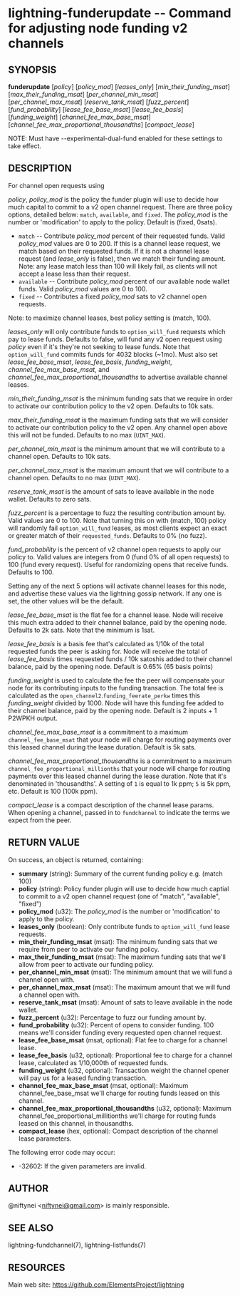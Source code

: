 lightning-funderupdate -- Command for adjusting node funding v2 channels
========================================================================

SYNOPSIS
--------

**funderupdate** [*policy*] [*policy\_mod*] [*leases\_only*] [*min\_their\_funding\_msat*] [*max\_their\_funding\_msat*] [*per\_channel\_min\_msat*] [*per\_channel\_max\_msat*] [*reserve\_tank\_msat*] [*fuzz\_percent*] [*fund\_probability*] [*lease\_fee\_base\_msat*] [*lease\_fee\_basis*] [*funding\_weight*] [*channel\_fee\_max\_base\_msat*] [*channel\_fee\_max\_proportional\_thousandths*] [*compact\_lease*]

NOTE: Must have --experimental-dual-fund enabled for these settings to take effect.

DESCRIPTION
-----------

For channel open requests using


*policy*, *policy\_mod* is the policy the funder plugin will use to decide
how much capital to commit to a v2 open channel request. There are three
policy options, detailed below: `match`, `available`, and `fixed`.
The *policy\_mod* is the number or 'modification' to apply to the policy.
Default is (fixed, 0sats).

* `match` -- Contribute *policy\_mod* percent of their requested funds.
   Valid *policy\_mod* values are 0 to 200. If this is a channel lease
   request, we match based on their requested funds. If it is not a
   channel lease request (and *lease\_only* is false), then we match
   their funding amount. Note: any lease match less than 100 will
   likely fail, as clients will not accept a lease less than their request.
* `available` -- Contribute *policy\_mod* percent of our available
   node wallet funds. Valid *policy\_mod* values are 0 to 100.
* `fixed` -- Contributes a fixed  *policy\_mod* sats to v2 channel open requests.

Note: to maximize channel leases, best policy setting is (match, 100).

*leases\_only* will only contribute funds to `option_will_fund` requests
which pay to lease funds. Defaults to false, will fund any v2 open request
using *policy* even if it's they're not seeking to lease funds. Note that
`option_will_fund` commits funds for 4032 blocks (~1mo). Must also set
*lease\_fee\_base\_msat*, *lease\_fee\_basis*, *funding\_weight*,
*channel\_fee\_max\_base\_msat*, and *channel\_fee\_max\_proportional\_thousandths*
to advertise available channel leases.

*min\_their\_funding\_msat* is the minimum funding sats that we require in order
to activate our contribution policy to the v2 open.  Defaults to 10k sats.

*max\_their\_funding\_msat* is the maximum funding sats that we will consider
to activate our contribution policy to the v2 open. Any channel open above this
will not be funded.  Defaults to no max (`UINT_MAX`).

*per\_channel\_min\_msat* is the minimum amount that we will contribute to a
channel open. Defaults to 10k sats.

*per\_channel\_max\_msat* is the maximum amount that we will contribute to a
channel open. Defaults to no max (`UINT_MAX`).

*reserve\_tank\_msat* is the amount of sats to leave available in the node wallet.
Defaults to zero sats.

*fuzz\_percent* is a percentage to fuzz the resulting contribution amount by.
Valid values are 0 to 100. Note that turning this on with (match, 100) policy
will randomly fail `option_will_fund` leases, as most clients
expect an exact or greater match of their `requested_funds`.
Defaults to 0% (no fuzz).

*fund\_probability* is the percent of v2 channel open requests to apply our
policy to. Valid values are integers from 0 (fund 0% of all open requests)
to 100 (fund every request). Useful for randomizing opens that receive funds.
Defaults to 100.

Setting any of the next 5 options will activate channel leases for this node,
and advertise these values via the lightning gossip network. If any one is set,
the other values will be the default.

*lease\_fee\_base\_msat* is the flat fee for a channel lease. Node will
receive this much extra added to their channel balance, paid by the opening
node. Defaults to 2k sats. Note that the minimum is 1sat.

*lease\_fee\_basis* is a basis fee that's calculated as 1/10k of the total
requested funds the peer is asking for. Node will receive the total of
*lease\_fee\_basis* times requested funds / 10k satoshis added to their channel
balance, paid by the opening node.  Default is 0.65% (65 basis points)

*funding\_weight* is used to calculate the fee the peer will compensate your
node for its contributing inputs to the funding transaction. The total fee
is calculated as the `open_channel2`.`funding_feerate_perkw` times this
*funding\_weight* divided by 1000. Node will have this funding fee added
to their channel balance, paid by the opening node.  Default is
2 inputs + 1 P2WPKH output.

*channel\_fee\_max\_base\_msat* is a commitment to a maximum
`channel_fee_base_msat` that your node will charge for routing payments
over this leased channel during the lease duration.  Default is 5k sats.

*channel\_fee\_max\_proportional\_thousandths* is a commitment to a maximum
`channel_fee_proportional_millionths` that your node will charge for
routing payments over this leased channel during the lease duration.
Note that it's denominated in 'thousandths'. A setting of `1` is equal
to 1k ppm; `5` is 5k ppm, etc.  Default is 100 (100k ppm).

*compact\_lease* is a compact description of the channel lease params. When
opening a channel, passed in to `fundchannel` to indicate the terms we
expect from the peer.

RETURN VALUE
------------

[comment]: # (GENERATE-FROM-SCHEMA-START)
On success, an object is returned, containing:

- **summary** (string): Summary of the current funding policy e.g. (match 100)
- **policy** (string): Policy funder plugin will use to decide how much captial to commit to a v2 open channel request (one of "match", "available", "fixed")
- **policy\_mod** (u32): The *policy\_mod* is the number or 'modification' to apply to the policy.
- **leases\_only** (boolean): Only contribute funds to `option_will_fund` lease requests.
- **min\_their\_funding\_msat** (msat): The minimum funding sats that we require from peer to activate our funding policy.
- **max\_their\_funding\_msat** (msat): The maximum funding sats that we'll allow from peer to activate our funding policy.
- **per\_channel\_min\_msat** (msat): The minimum amount that we will fund a channel open with.
- **per\_channel\_max\_msat** (msat): The maximum amount that we will fund a channel open with.
- **reserve\_tank\_msat** (msat): Amount of sats to leave available in the node wallet.
- **fuzz\_percent** (u32): Percentage to fuzz our funding amount by.
- **fund\_probability** (u32): Percent of opens to consider funding. 100 means we'll consider funding every requested open channel request.
- **lease\_fee\_base\_msat** (msat, optional): Flat fee to charge for a channel lease.
- **lease\_fee\_basis** (u32, optional): Proportional fee to charge for a channel lease, calculated as 1/10,000th of requested funds.
- **funding\_weight** (u32, optional): Transaction weight the channel opener will pay us for a leased funding transaction.
- **channel\_fee\_max\_base\_msat** (msat, optional): Maximum channel\_fee\_base\_msat we'll charge for routing funds leased on this channel.
- **channel\_fee\_max\_proportional\_thousandths** (u32, optional): Maximum channel\_fee\_proportional\_millitionths we'll charge for routing funds leased on this channel, in thousandths.
- **compact\_lease** (hex, optional): Compact description of the channel lease parameters.

[comment]: # (GENERATE-FROM-SCHEMA-END)

The following error code may occur:

- -32602: If the given parameters are invalid.

AUTHOR
------

@niftynei <<niftynei@gmail.com>> is mainly responsible.

SEE ALSO
--------

lightning-fundchannel(7), lightning-listfunds(7)


RESOURCES
---------

Main web site: <https://github.com/ElementsProject/lightning>

[comment]: # ( SHA256STAMP:64262de96cbce3ee1914ffed90e5a5112c2448703406e33c0056790e6ed68320)
